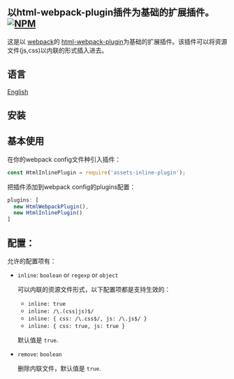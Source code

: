 以html-webpack-plugin插件为基础的扩展插件。
[![NPM](https://nodei.co/npm/assets-inline-plugin.png?downloads=true&downloadRank=true&stars=true)](https://nodei.co/npm/assets-inline-plugin/)
------------

这是以 [webpack](http://webpack.github.io)的 [html-webpack-plugin](https://github.com/ampedandwired/html-webpack-plugin)为基础的扩展插件。该插件可以将资源文件(js,css)以内联的形式插入进去。

语言
------------

[English](README.md)

安装
------------

基本使用
------------

在你的webpack config文件种引入插件：

```javascript
const HtmlInlinePlugin = require('assets-inline-plugin');
```

把插件添加到webpack config的plugins配置：

```javascript
plugins: [
  new HtmlWebpackPlugin(),
  new HtmlInlinePlugin()
]
```

配置：
-------

允许的配置项有：

- `inline`: `boolean` or `regexp` or `object`

    可以内联的资源文件形式，以下配置项都是支持生效的：

    - `inline: true`
    - `inline: /\.(css|js)$/`
    - `inline: {
            css: /\.css$/,
            js: /\.js$/
        }`
    - `inline: {
            css: true,
            js: true
        }`

    默认值是 `true`.

- `remove`: `boolean`

    删除内联文件，默认值是 `true`.